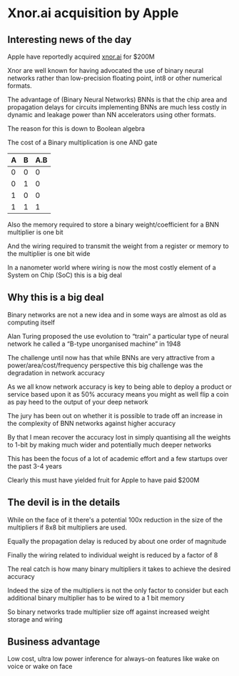 # Xnor.ai acquisition by Apple

## Interesting news of the day

Apple have reportedly acquired [xnor.ai](https://xnor.ai) for $200M

Xnor are well known for having advocated the use of binary neural networks rather than low-precision floating point, int8 or other numerical formats.

The advantage of (Binary Neural Networks) BNNs is that the chip area and propagation delays for circuits implementing BNNs are much less costly in dynamic and leakage power than NN accelerators using other formats.  

The reason for this is down to Boolean algebra

The cost of a Binary multiplication is one AND gate

| A | B |A.B|
| - | - | - |
| 0 | 0 | 0 |
| 0 | 1 | 0 |
| 1 | 0 | 0 |
| 1 | 1 | 1 |

Also the memory required to store a binary weight/coefficient for a BNN multiplier is one bit

And the wiring required to transmit the weight from a register or memory to the multiplier is one bit wide

In a nanometer world where wiring is now the most costly element of a System on Chip (SoC) this is a big deal

## Why this is a big deal

Binary networks are not a new idea and in some ways are almost as old as computing itself

Alan Turing proposed the use evolution to “train” a particular type of neural network he called a “B-type unorganised machine” in 1948 

The challenge until now has that while BNNs are very attractive from a power/area/cost/frequency perspective this big challenge was the degradation in network accuracy

As we all know network accuracy is key to being able to deploy a product or service based upon it as 50% accuracy means you might as well flip a coin as pay heed to the output of your deep network

The jury has been out on whether it is possible to trade off an increase in the complexity of BNN networks against higher accuracy

By that I mean recover the accuracy lost in simply quantising all the weights to 1-bit by making much wider and potentially much deeper networks

This has been the focus of a lot of academic effort and a few startups over the past 3-4 years

Clearly this must have yielded fruit for Apple to have paid $200M

## The devil is in the details

While on the face of it there's a potential 100x reduction in the size of the multipliers 
if 8x8 bit multipliers are used. 

Equally the propagation delay is reduced by about one order of magnitude 

Finally the wiring related to individual weight is reduced by a factor of 8

The real catch is how many binary multipliers it takes to achieve the desired accuracy 

Indeed the size of the multipliers is not the only factor to consider but each additional binary multiplier has to be wired to a 1 bit memory

So binary networks trade multiplier size off against increased weight storage and wiring

## Business advantage

Low cost, ultra low power inference for always-on features like wake on voice or wake on face
